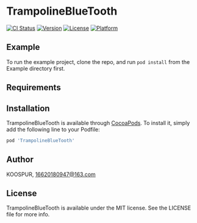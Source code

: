 # TrampolineBlueTooth

[![CI Status](https://img.shields.io/travis/KOOSPUR/TrampolineBlueTooth.svg?style=flat)](https://travis-ci.org/KOOSPUR/TrampolineBlueTooth)
[![Version](https://img.shields.io/cocoapods/v/TrampolineBlueTooth.svg?style=flat)](https://cocoapods.org/pods/TrampolineBlueTooth)
[![License](https://img.shields.io/cocoapods/l/TrampolineBlueTooth.svg?style=flat)](https://cocoapods.org/pods/TrampolineBlueTooth)
[![Platform](https://img.shields.io/cocoapods/p/TrampolineBlueTooth.svg?style=flat)](https://cocoapods.org/pods/TrampolineBlueTooth)

## Example

To run the example project, clone the repo, and run `pod install` from the Example directory first.

## Requirements

## Installation

TrampolineBlueTooth is available through [CocoaPods](https://cocoapods.org). To install
it, simply add the following line to your Podfile:

```ruby
pod 'TrampolineBlueTooth'
```

## Author

KOOSPUR, 16620180947@163.com

## License

TrampolineBlueTooth is available under the MIT license. See the LICENSE file for more info.
